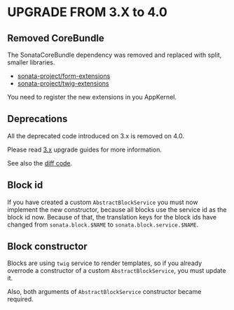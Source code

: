 UPGRADE FROM 3.X to 4.0
=======================

## Removed CoreBundle

The SonataCoreBundle dependency was removed and replaced with split, smaller libraries.
- [sonata-project/form-extensions](https://github.com/sonata-project/form-extensions)
- [sonata-project/twig-extensions](https://github.com/sonata-project/twig-extensions)

You need to register the new extensions in you AppKernel.

## Deprecations

All the deprecated code introduced on 3.x is removed on 4.0.

Please read [3.x](https://github.com/sonata-project/SonataAdminBundle/tree/3.x) upgrade guides for more information.

See also the [diff code](https://github.com/sonata-project/SonataAdminBundle/compare/3.x...4.0.0).

## Block id

If you have created a custom `AbstractBlockService` you must now implement the new constructor, because all blocks use the service id as the block id now. Because of that, the translation keys for the block ids have changed from `sonata.block.$NAME` to `sonata.block.service.$NAME`.

## Block constructor

Blocks are using `twig` service to render templates, so if you already overrode a constructor of a custom `AbstractBlockService`, you must update it.

Also, both arguments of `AbstractBlockService` constructor became required.
